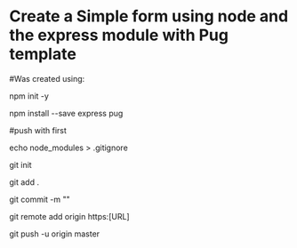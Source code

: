 # Create a Simple form using node and the express module with Pug template
#Was created using:

npm init -y

npm install --save express pug

#push with first

echo node_modules > .gitignore

git init

git add .

git commit -m ""

git remote add origin https:[URL]

git push -u origin master
